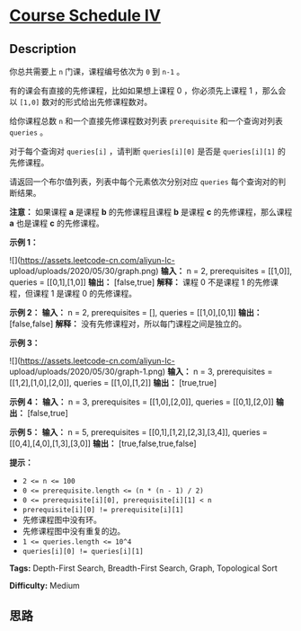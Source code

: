 # [Course Schedule IV][title]

## Description

你总共需要上 `n` 门课，课程编号依次为 `0` 到 `n-1` 。

有的课会有直接的先修课程，比如如果想上课程 0 ，你必须先上课程 1 ，那么会以 `[1,0]` 数对的形式给出先修课程数对。

给你课程总数 `n` 和一个直接先修课程数对列表 `prerequisite` 和一个查询对列表 `queries` 。

对于每个查询对 `queries[i]` ，请判断 `queries[i][0]` 是否是 `queries[i][1]` 的先修课程。

请返回一个布尔值列表，列表中每个元素依次分别对应 `queries` 每个查询对的判断结果。

**注意：** 如果课程  **a**  是课程  **b**  的先修课程且课程  **b**  是课程  **c**  的先修课程，那么课程
**a**  也是课程  **c**  的先修课程。



**示例 1：**

![](https://assets.leetcode-cn.com/aliyun-lc-
upload/uploads/2020/05/30/graph.png)
            **输入：** n = 2, prerequisites = [[1,0]], queries = [[0,1],[1,0]]    **输出：** [false,true]    **解释：** 课程 0 不是课程 1 的先修课程，但课程 1 是课程 0 的先修课程。    

**示例 2：**
            **输入：** n = 2, prerequisites = [], queries = [[1,0],[0,1]]    **输出：** [false,false]    **解释：** 没有先修课程对，所以每门课程之间是独立的。    

**示例 3：**

![](https://assets.leetcode-cn.com/aliyun-lc-
upload/uploads/2020/05/30/graph-1.png)
            **输入：** n = 3, prerequisites = [[1,2],[1,0],[2,0]], queries = [[1,0],[1,2]]    **输出：** [true,true]    

**示例 4：**
            **输入：** n = 3, prerequisites = [[1,0],[2,0]], queries = [[0,1],[2,0]]    **输出：** [false,true]    

**示例 5：**
            **输入：** n = 5, prerequisites = [[0,1],[1,2],[2,3],[3,4]], queries = [[0,4],[4,0],[1,3],[3,0]]    **输出：** [true,false,true,false]    



**提示：**

  * `2 <= n <= 100`
  * `0 <= prerequisite.length <= (n * (n - 1) / 2)`
  * `0 <= prerequisite[i][0], prerequisite[i][1] < n`
  * `prerequisite[i][0] != prerequisite[i][1]`
  * 先修课程图中没有环。
  * 先修课程图中没有重复的边。
  * `1 <= queries.length <= 10^4`
  * `queries[i][0] != queries[i][1]`


**Tags:** Depth-First Search, Breadth-First Search, Graph, Topological Sort

**Difficulty:** Medium

## 思路

[title]: https://leetcode-cn.com/problems/course-schedule-iv
